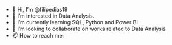 - 👋 Hi, I’m @filipedias19
- 👀 I’m interested in Data Analysis.
- 🌱 I’m currently learning SQL, Python and Power BI
- 💞️ I’m looking to collaborate on works related to Data Analysis
- 📫 How to reach me: 

<!---
filipedias19/filipedias19 is a ✨ special ✨ repository because its `README.md` (this file) appears on your GitHub profile.
You can click the Preview link to take a look at your changes.
--->

